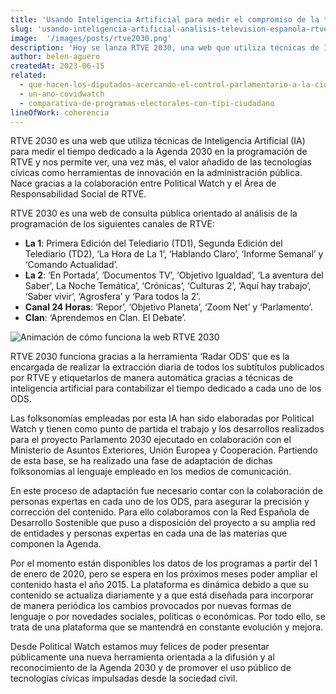 ```yaml
---
title: 'Usando Inteligencia Artificial para medir el compromiso de la televisión pública española con la Agenda 2030'
slug: 'usando-inteligencia-artificial-analisis-television-espanola-rtve2030'
image:  '/images/posts/rtve2030.png'
description: 'Hoy se lanza RTVE 2030, una web que utiliza técnicas de Inteligencia Artificial (IA) para medir el tiempo dedicado a la Agenda 2030 en la programación de RTVE; ésta permite ver, una vez más, el valor añadido de las tecnologías cívicas como herramientas de innovación en la administración pública.'
author: belen-aguero
createdAt: 2023-06-15
related:
  - que-hacen-los-diputados-acercando-el-control-parlamentario-a-la-ciudadania
  - un-ano-covidwatch
  - comparativa-de-programas-electorales-con-tipi-ciudadano
lineOfWork: coherencia
---
```


RTVE 2030 es una web que utiliza técnicas de Inteligencia Artificial (IA) para medir el tiempo dedicado a la Agenda 2030 en la programación de RTVE y nos permite ver, una vez más, el valor añadido de las tecnologías cívicas como herramientas de innovación en la administración pública. Nace gracias a la colaboración entre Political Watch y el Área de Responsabilidad Social de RTVE.

RTVE 2030 es una web de consulta pública orientado al análisis de la programación de los siguientes canales de RTVE:

* **La 1**: Primera Edición del Telediario (TD1), Segunda Edición del Telediario (TD2), ‘La Hora de La 1’, ‘Hablando Claro’, ‘Informe Semanal’ y ‘Comando Actualidad’.
* **La 2**: ‘En Portada’, ‘Documentos TV’, ‘Objetivo Igualdad’, ‘La aventura del Saber’, La Noche Temática’, ‘Crónicas’, ‘Culturas 2’, ‘Aquí hay trabajo’, ‘Saber vivir’, ‘Agrosfera’ y ‘Para todos la 2’.
* **Canal 24 Horas**: ‘Repor’, ‘Objetivo Planeta’, ‘Zoom Net’ y ‘Parlamento’.
* **Clan**: ‘Aprendemos en Clan. El Debate’.

![Animación de cómo funciona la web RTVE 2030](/images/posts/rtve2030_short.gif)

RTVE 2030 funciona gracias a la herramienta ‘Radar ODS’ que es la encargada de realizar la extracción diaria de todos los subtítulos publicados por RTVE y etiquetarlos de manera automática gracias a técnicas de inteligencia artificial para contabilizar el tiempo dedicado a cada uno de los ODS.

Las folksonomías empleadas por esta IA han sido elaboradas por Political Watch y tienen como punto de partida el trabajo y los desarrollos realizados para el proyecto Parlamento 2030 ejecutado en colaboración con el Ministerio de Asuntos Exteriores, Unión Europea y Cooperación. Partiendo de esta base, se ha realizado una fase de adaptación de dichas folksonomías al lenguaje empleado en los medios de comunicación.

En este proceso de adaptación fue necesario contar con la colaboración de personas expertas en cada uno de los ODS, para asegurar la precisión y corrección del contenido. Para ello colaboramos con la Red Española de Desarrollo Sostenible que puso a disposición del proyecto a su amplia red de entidades y personas expertas en cada una de las materias que componen la Agenda.

Por el momento están disponibles los datos de los programas a partir del 1 de enero de 2020, pero se espera en los próximos meses poder ampliar el contenido hasta el año 2015. La plataforma es dinámica debido a que su contenido se actualiza diariamente y a que está diseñada para incorporar de manera periódica los cambios provocados por nuevas formas de lenguaje o por novedades sociales, políticas o económicas. Por todo ello, se trata de una plataforma que se mantendrá en constante evolución y mejora.

Desde Political Watch estamos muy felices de poder presentar públicamente una nueva herramienta orientada a la difusión y al reconocimiento de la Agenda 2030 y de promover el uso público de tecnologías cívicas impulsadas desde la sociedad civil.
